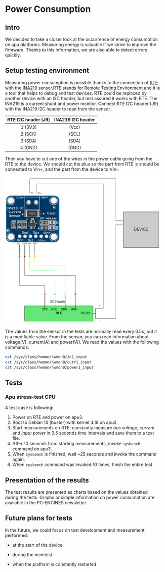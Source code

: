 # Power Consumption

## Intro

We decided to take a closer look at the occurrence of energy consumption on apu
platforms. Measuring energy is valuable if we strive to improve the firmware.
Thanks to this information, we are also able to detect errors quickly.

## Setup testing environment

Measuring power consumption is possible thanks to the connection of
[RTE](https://docs.dasharo.com/transparent-validation/rte/introduction/) with
the [INA219](https://download.kamami.pl/p564714-ina219.pdf) sensor.RTE stands
for Remote Testing Environment and it is a tool that helps to debug and test
devices. RTE could be replaced by another device with an I2C header, but rest
assured it works with RTE. The INA219 is a current shunt and power monitor.
Connect RTE I2C header (J9) with the INA219 I2C header to read from the sensor.

 RTE I2C header (J9)        | INA219 I2C header
:--------------------------:|:---------------------------:
 1 (3V3)                    | (Vcc)
 2 (SCK)                    | (SCL)
 3 (SDA)                    | (SDA)
 4 (GND)                    | (GND)

Then you have to cut one of the wires in the power cable going from the RTE to
the device. We should cut the plus so the part from RTE is should be connected
to Vin+, and the part from the device to Vin-. 

![Connections INA219-RTE](images/INA219-RTE.png)

The values ​​from the sensor in the tests are normally read every 0.5s, but it is
a modifiable value. From the sensor, you can read information about voltage(V),
current(A) and power(W). We read the values with the following commands:

```bash
cat /sys/class/hwmon/hwmon0/in1_input
cat /sys/class/hwmon/hwmon0/curr1_input
cat /sys/class/hwmon/hwmon0/power1_input
```

## Tests

### Apu stress-test CPU

A test case is following:

1. Power on RTE and power on apu3.
2. Boot to Debian 10 (buster) with kernel 4.19 on apu3.
3. Start measurements on RTE: constantly measure *bus voltage*, *current* and
   *input power* in 0.5 seconds time intervals and save them to a text file.
4. After 10 seconds from starting measurements, invoke `sysbench` command on
apu3.
5. When `sysbench` is finished, wait ~25 seconds and invoke the command again.
6. When `sysbench` command was invoked 10 times, finish the entire test.

## Presentation of the results

The test results are presented as charts based on the values ​​obtained during the
tests. Graphs or simple information on power consumption are available in the
PC-ENGINES newsletter.

## Future plans for tests

In the future, we could focus on test development and measurement performed:

* at the start of the device

* during the memtest

* when the platform is constantly restarted
